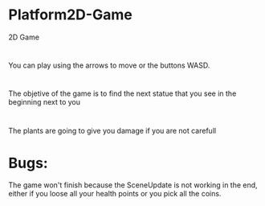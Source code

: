 # Platform2D-Game
2D Game

# 
  You can play using the arrows to move or the buttons WASD.

# 
  The objetive of the game is to find the next statue that you see in the beginning next to you

# 
  The plants are going to give you damage if you are not carefull 

# Bugs:
  The game won't finish because the SceneUpdate is not working in the end, either if you loose all your health points or you pick all the coins. 

  
